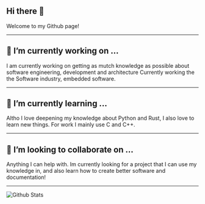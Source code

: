 ## Hi there 👋
Welcome to my Github page!

---
## 🔭 I’m currently working on ...
I am currently working on getting as mutch knowledge as possible
about software engineering, development and architecture
Currently working the the Software industry, embedded software.

---
## 🌱 I’m currently learning ...
Altho I love deepening my knowledge about Python and Rust, I also love to learn new things.
For work I mainly use C and C++.

---
## 👯 I’m looking to collaborate on ...
Anything I can help with. Im currently looking for a project that I can use my knowledge in,
and also learn how to create better software and documentation!

---

![Github Stats](https://github-readme-stats.vercel.app/api?username=benmi3&show_icons=true&theme=tokyonight&card_width=300)
<!-- ![Top Langs](https://github-readme-stats.vercel.app/api/top-langs/?username=benmi3&layout=compact&theme=tokyonight&card_width=300) -->


<!--
**benmi3/benmi3** is a ✨ _special_ ✨ repository because its `README.md` (this file) appears on your GitHub profile.

Here are some ideas to get you started:

- 🔭 I’m currently working on ...
- 🌱 I’m currently learning ...
- 👯 I’m looking to collaborate on ...
- 🤔 I’m looking for help with ...
- 💬 Ask me about ...
- 📫 How to reach me: ...
- 😄 Pronouns: ...
- ⚡ Fun fact: ...
-->
